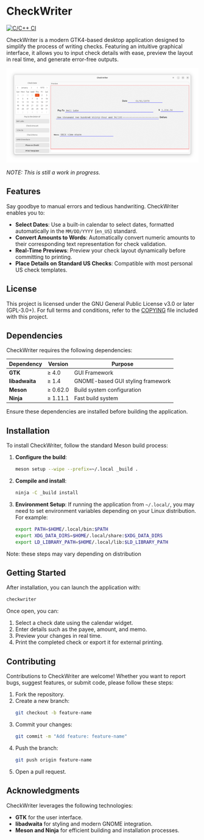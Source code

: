 # CheckWriter

[![C/C++ CI](https://github.com/ashafq/CheckWriter/actions/workflows/c-cpp.yml/badge.svg)](https://github.com/ashafq/CheckWriter/actions/workflows/c-cpp.yml)

CheckWriter is a modern GTK4-based desktop application designed to simplify the
process of writing checks. Featuring an intuitive graphical interface, it
allows you to input check details with ease, preview the layout in real time,
and generate error-free outputs.

![Screenshot of CheckWriter](screenshot.png)

*NOTE: This is still a work in progress.*

## Features

Say goodbye to manual errors and tedious handwriting. CheckWriter enables you
to:

- **Select Dates**: Use a built-in calendar to select dates, formatted
  automatically in the `MM/DD/YYYY` (`en_US`) standard.
- **Convert Amounts to Words**: Automatically convert numeric amounts to their
  corresponding text representation for check validation.
- **Real-Time Previews**: Preview your check layout dynamically before
  committing to printing.
- **Place Details on Standard US Checks**: Compatible with most personal US
  check templates.

## License

This project is licensed under the GNU General Public License v3.0 or later
(GPL-3.0+). For full terms and conditions, refer to the [COPYING](COPYING) file
included with this project.

## Dependencies

CheckWriter requires the following dependencies:

| Dependency   | Version  | Purpose                     |
|--------------|----------|-----------------------------|
| **GTK**      | ≥ 4.0    | GUI Framework               |
| **libadwaita** | ≥ 1.4   | GNOME-based GUI styling framework |
| **Meson**    | ≥ 0.62.0 | Build system configuration  |
| **Ninja**    | ≥ 1.11.1 | Fast build system           |

Ensure these dependencies are installed before building the application.

## Installation

To install CheckWriter, follow the standard Meson build process:

1. **Configure the build**:
   ```bash
   meson setup --wipe --prefix=~/.local _build .
   ```

2. **Compile and install**:
   ```bash
   ninja -C _build install
   ```

3. **Environment Setup**:
   If running the application from `~/.local/`, you may need to set environment
   variables depending on your Linux distribution. For example:

   ```bash
   export PATH=$HOME/.local/bin:$PATH
   export XDG_DATA_DIRS=$HOME/.local/share:$XDG_DATA_DIRS
   export LD_LIBRARY_PATH=$HOME/.local/lib:$LD_LIBRARY_PATH
   ```

Note: these steps may vary depending on distribution

## Getting Started

After installation, you can launch the application with:
```bash
checkwriter
```

Once open, you can:
1. Select a check date using the calendar widget.
2. Enter details such as the payee, amount, and memo.
3. Preview your changes in real time.
4. Print the completed check or export it for external printing.

## Contributing

Contributions to CheckWriter are welcome! Whether you want to report bugs,
suggest features, or submit code, please follow these steps:

1. Fork the repository.
2. Create a new branch:
   ```bash
   git checkout -b feature-name
   ```
3. Commit your changes:
   ```bash
   git commit -m "Add feature: feature-name"
   ```
4. Push the branch:
   ```bash
   git push origin feature-name
   ```
5. Open a pull request.

## Acknowledgments

CheckWriter leverages the following technologies:
- **GTK** for the user interface.
- **libadwaita** for styling and modern GNOME integration.
- **Meson and Ninja** for efficient building and installation processes.
